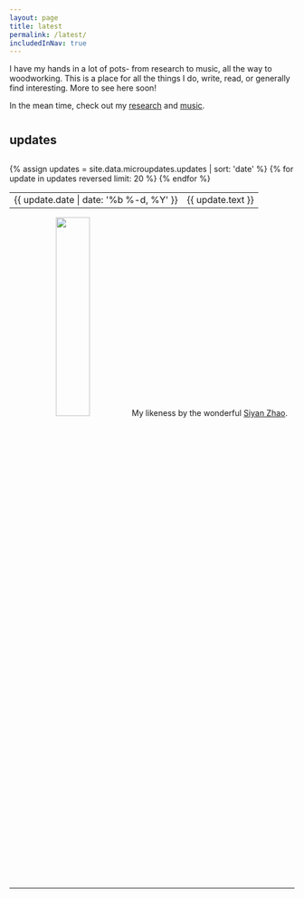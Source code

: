 ```yaml
---
layout: page
title: latest
permalink: /latest/
includedInNav: true
---
```



<div class="three" style="margin-bottom:40px;">
  <p>
    I have my hands in a lot of pots- from research to music, all the way to woodworking. This is a place for all the things I do, write, read, or generally find interesting.
    More to see here soon!
  </p>
  <p>
    In the mean time, check out my <a href ="/research/">research</a> and <a href ="/music/">music</a>.
  </p>
</div>

<!-- <ul class="post-list">
    {% for post in paginator.posts %}
      <li>
        <h2><a class="post-title" href="{{ post.url | prepend: site.baseurl }}">{{ post.title }}</a></h2>
        <p class="post-meta">{{ post.date | date: '%B %-d, %Y — %H:%M' }}</p>
        <p>{{ post.description }}</p>
        <br/>
        <hr/>
      </li>
    {% endfor %}
</ul> -->

<div class="microupdates">
  <h2 style="margin-bottom: 30px;">updates</h2>
  <table>
    <tbody>
      {% assign updates = site.data.microupdates.updates | sort: 'date' %}
      {% for update in updates reversed limit: 20 %}
        <tr class="post-meta ">
          <td class="data-spacer date"> {{ update.date | date: '%b %-d, %Y' }} </td>
          <td> {{ update.text }} </td>
        </tr>
      {% endfor %}
    </tbody>
  </table>
</div>
<div class="three" style="text-align: center; margin-bottom:10px;">
  <img class="" style="width:30%; min-width:200px; max-width:240px;" src="{{site.assetsDir | append: '/img/self/me_comic_lecture_400x400.png'}}" />
  <span class="caption clearfix"  style="margin-top:10px;">
    My likeness by the wonderful <a href="http://www.beeboopboop.com/" target="_blank">Siyan Zhao</a>.
  </span>
</div>

<hr class="hr-partial-sep" style="margin-bottom:10px;" />
